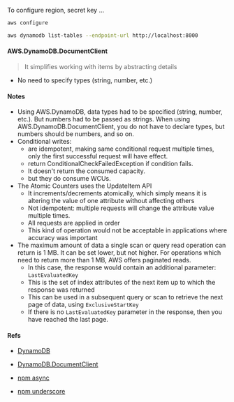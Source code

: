 To configure region, secret key ...
```sh
aws configure
```

```sh
aws dynamodb list-tables --endpoint-url http://localhost:8000
```

#### AWS.DynamoDB.DocumentClient
> It simplifies working with items by abstracting details
- No need to specify types (string, number, etc.)

#### Notes
- Using AWS.DynamoDB, data types had to be specified (string, number, etc.).  But numbers had to be passed as strings.  When using AWS.DynamoDB.DocumentClient, you do not have to declare types, but numbers should be numbers, and so on.
- Conditional writes:
  - are idempotent, making same conditional request multiple times, only the first successful request will have effect.
  - return ConditionalCheckFailedException if condition fails.
  - It doesn't return the consumed capacity.
  - but they do consume WCUs.
- The Atomic Counters uses the UpdateItem API
  - It increments/decrements atomically, which simply means it is altering the value of one attribute without affecting others
  - Not idempotent: multiple requests will change the attribute value multiple times.
  - All requests are applied in order
  - This kind of operation would not be acceptable in applications where accuracy was important
- The maximum amount of data a single scan or query read operation can return is 1 MB.  It can be set lower, but not higher.  For operations which need to return more than 1 MB, AWS offers paginated reads.
  - In this case, the response would contain an additional parameter:  `LastEvaluatedKey`
  - This is the set of index attributes of the next item up to which the response was returned
  - This can be used in a subsequent query or scan to retrieve the next page of data, using `ExclusiveStartKey`
  - If there is no `LastEvaluatedKey` parameter in the response, then you have reached the last page.

#### Refs

- [DynamoDB](https://docs.aws.amazon.com/AWSJavaScriptSDK/latest/AWS/DynamoDB.html)
- [DynamoDB.DocumentClient](https://docs.aws.amazon.com/AWSJavaScriptSDK/latest/AWS/DynamoDB/DocumentClient.html)

- [npm async](https://www.npmjs.com/package/async)
- [npm underscore](https://www.npmjs.com/package/underscore)
